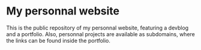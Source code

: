 # My personnal website
This is the public repository of my personnal website, featuring a devblog and a portfolio.
Also, personnal projects are available as subdomains, where the links can be found inside the portfolio.
